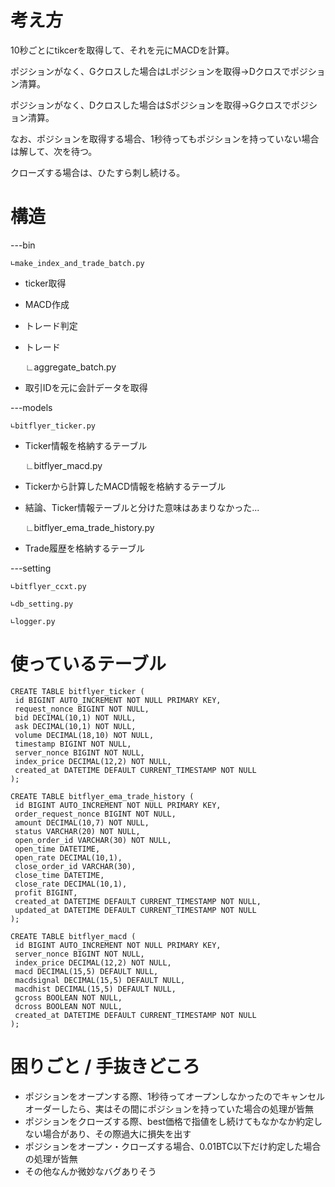 # 考え方

10秒ごとにtikcerを取得して、それを元にMACDを計算。

ポジションがなく、Gクロスした場合はLポジションを取得→Dクロスでポジション清算。

ポジションがなく、Dクロスした場合はSポジションを取得→Gクロスでポジション清算。

なお、ポジションを取得する場合、1秒待ってもポジションを持っていない場合は解して、次を待つ。

クローズする場合は、ひたすら刺し続ける。


# 構造
---bin

    ∟make_index_and_trade_batch.py

* ticker取得
* MACD作成
* トレード判定
* トレード

    ∟aggregate_batch.py
    
* 取引IDを元に会計データを取得

---models

    ∟bitflyer_ticker.py
       
* Ticker情報を格納するテーブル

    ∟bitflyer_macd.py
    
* Tickerから計算したMACD情報を格納するテーブル
* 結論、Ticker情報テーブルと分けた意味はあまりなかった...
       
    ∟bitflyer_ema_trade_history.py

* Trade履歴を格納するテーブル

---setting

    ∟bitflyer_ccxt.py
    
    ∟db_setting.py
    
    ∟logger.py


# 使っているテーブル

```
CREATE TABLE bitflyer_ticker (
 id BIGINT AUTO_INCREMENT NOT NULL PRIMARY KEY,
 request_nonce BIGINT NOT NULL,
 bid DECIMAL(10,1) NOT NULL,
 ask DECIMAL(10,1) NOT NULL,
 volume DECIMAL(18,10) NOT NULL,
 timestamp BIGINT NOT NULL,
 server_nonce BIGINT NOT NULL,
 index_price DECIMAL(12,2) NOT NULL,
 created_at DATETIME DEFAULT CURRENT_TIMESTAMP NOT NULL
);
```
```
CREATE TABLE bitflyer_ema_trade_history (
 id BIGINT AUTO_INCREMENT NOT NULL PRIMARY KEY,
 order_request_nonce BIGINT NOT NULL,
 amount DECIMAL(10,7) NOT NULL,
 status VARCHAR(20) NOT NULL,
 open_order_id VARCHAR(30) NOT NULL,
 open_time DATETIME,
 open_rate DECIMAL(10,1),
 close_order_id VARCHAR(30),
 close_time DATETIME,
 close_rate DECIMAL(10,1),
 profit BIGINT,
 created_at DATETIME DEFAULT CURRENT_TIMESTAMP NOT NULL,
 updated_at DATETIME DEFAULT CURRENT_TIMESTAMP NOT NULL
);
```
```
CREATE TABLE bitflyer_macd (
 id BIGINT AUTO_INCREMENT NOT NULL PRIMARY KEY,
 server_nonce BIGINT NOT NULL,
 index_price DECIMAL(12,2) NOT NULL,
 macd DECIMAL(15,5) DEFAULT NULL,
 macdsignal DECIMAL(15,5) DEFAULT NULL,
 macdhist DECIMAL(15,5) DEFAULT NULL,
 gcross BOOLEAN NOT NULL,
 dcross BOOLEAN NOT NULL,
 created_at DATETIME DEFAULT CURRENT_TIMESTAMP NOT NULL
);
```

# 困りごと / 手抜きどころ

* ポジションをオープンする際、1秒待ってオープンしなかったのでキャンセルオーダーしたら、実はその間にポジションを持っていた場合の処理が皆無
* ポジションをクローズする際、best価格で指値をし続けてもなかなか約定しない場合があり、その際過大に損失を出す
* ポジションをオープン・クローズする場合、0.01BTC以下だけ約定した場合の処理が皆無
* その他なんか微妙なバグありそう


